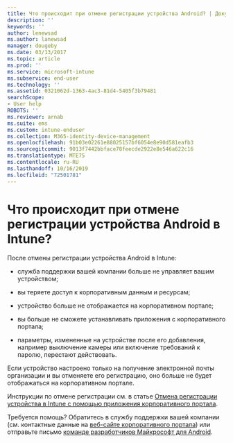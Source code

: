 ```yaml
---
title: Что происходит при отмене регистрации устройства Android? | Документация Майкрософт
description: ''
keywords: ''
author: lenewsad
ms.author: lanewsad
manager: dougeby
ms.date: 03/13/2017
ms.topic: article
ms.prod: ''
ms.service: microsoft-intune
ms.subservice: end-user
ms.technology: ''
ms.assetid: 0321062d-1363-4ac3-81d4-5405f3b79481
searchScope:
- User help
ROBOTS: ''
ms.reviewer: arnab
ms.suite: ems
ms.custom: intune-enduser
ms.collection: M365-identity-device-management
ms.openlocfilehash: 91b03e02261e88025157bf6054e8e90d581eafb3
ms.sourcegitcommit: 9013f7442bbface78feecde2922e8e546a622c16
ms.translationtype: MTE75
ms.contentlocale: ru-RU
ms.lasthandoff: 10/16/2019
ms.locfileid: "72501781"
---
```

# <a name="what-happens-if-you-unenroll-your-android-device-from-intune"></a>Что происходит при отмене регистрации устройства Android в Intune?

После отмены регистрации устройства Android в Intune:

- служба поддержки вашей компании больше не управляет вашим устройством;

- вы теряете доступ к корпоративным данным и ресурсам;

- устройство больше не отображается на корпоративном портале;

- вы больше не сможете устанавливать приложения с корпоративного портала;

- параметры, измененные на устройстве после его добавления, например выключение камеры или включение требований к паролю, перестают действовать.

Если устройство настроено только на получение электронной почты организации и вы отменяете его регистрацию, оно больше не будет отображаться на корпоративном портале.

Инструкции по отмене регистрации см. в статье [Отмена регистрации устройства в Intune с помощью приложения корпоративного портала](unenroll-your-device-from-intune-android.md).

Требуется помощь? Обратитесь в службу поддержки вашей компании (см. контактные данные на [веб-сайте корпоративного портала](https://go.microsoft.com/fwlink/?linkid=2010980)) или отправьте письмо <a href="mailto:wintunedroidfbk@microsoft.com?subject=I have questions about unenrolling my Android device&body=Describe the issue you're experiencing here.">команде разработчиков Майкрософт для Android</a>.
